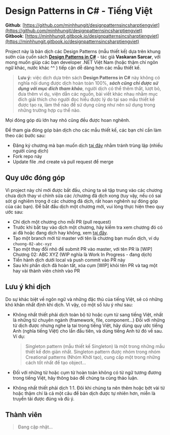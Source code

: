 # Design Patterns in C\# - Tiếng Việt

**Github**: [https://github.com/minhhungit/designpatternsincsharptiengviet](https://github.com/minhhungit/designpatternsincsharptiengviet)  
**Gitbook**: [https://minhhungit.gitbook.io/designpatternsincsharptiengviet](https://minhhungit.gitbook.io/designpatternsincsharptiengviet)

Project này là bản dịch các Design Patterns \(mẫu thiết kế\) dựa trên khung sườn của cuốn sách [**Design Patterns in C\#**](https://www.apress.com/gp/book/9781484236390) - tác giả **Vaskaran Sarcar**, với mong muốn giúp các bạn developer .NET Việt Nam \(hoặc thậm chí ngôn ngữ khác, nước khác ^^ \) tiếp cận dễ dàng hơn các mẫu thiết kế.

> **Lưu ý:** việc dịch dựa trên sách **Design Patterns in C\#** này không có nghĩa nội dung được dịch hoàn toàn 100%, _**sách cũng chỉ được sử dụng với mục đích tham khảo**_, người dịch có thể thêm thắt, lượt bỏ, đưa thêm ví dụ, viện dẫn các nguồn, bài viết khác nhau nhằm mục đích giải thích cho người đọc hiểu được lý do tại sao mẫu thiết kế được tạo ra, làm thế nào để sử dụng cũng như nên sử dụng trong những trường hợp cụ thể nào.

Mọi đóng góp dù lớn hay nhỏ cũng đều được hoan nghênh.

Để tham gia đóng góp bản dịch cho các mẫu thiết kế, các bạn chỉ cần làm theo các bước sau:

* Đăng ký chương mà bạn muốn dịch [tại đây](https://github.com/minhhungit/designpatternsincsharptiengviet/issues/1) nhằm tránh trùng lặp \(nhiều người cùng dịch\)
* Fork repo này
* Update  file .md create và pull request để merge

## Quy ước đóng góp

Vì project này chỉ mới được bắt đầu, chúng ta sẽ tập trung vào các chương chưa dịch thay vì chỉnh sửa các /chương đã dịch xong \(tuy vậy, nếu có sai sót gì nghiêm trọng ở các chương đã dịch, rất hoan nghênh sự đóng góp của các bạn\). Để bắt đầu dịch một chương mới, vui lòng thực hiện theo quy ước sau:

* Chỉ dịch một chương cho mỗi PR \(pull request\)
* Trước khi bắt tay vào dịch một chương, hãy kiểm tra xem chương đó có ai đã hoặc đang dịch hay không, xem [tại đây](https://github.com/minhhungit/designpatternsincsharptiengviet/issues/1).
* Tạo một branch mới từ master với tên là chương bạn muốn dịch, ví dụ `chuong-02-abc-xyz`
* Tạo một thay đổi nhỏ để submit PR vào master, với tên PR là \[WIP\] Chương 02: ABC XYZ \(WIP nghĩa là Work In Progress - đang dịch\)
* Tiến hành dịch dưới local và push commit vào PR này
* Sau khi phần dịch đã hoàn tất, xóa cụm \[WIP\] khỏi tên PR và tag một hay vài thành viên chính vào PR

## Lưu ý khi dịch

Do sự khác biệt về ngôn ngữ và những đặc thù của tiếng Việt, sẽ có những khó khăn nhất định khi dịch. Vì vậy, có một số lưu ý như sau:

* Không nhất thiết phải dịch toàn bộ từ hoặc cụm từ sang tiếng Việt, nhất là những từ chuyên ngành \(framework, file, component…\) Đối với những từ dịch được nhưng nghe lạ tai trong tiếng Việt, hãy dùng quy ước tiếng Anh \(nghĩa tiếng Việt\) cho lần đầu tiên, và dùng tiếng Anh từ đó về sau. Ví dụ:

  > Singleton pattern \(mẫu thiết kế Singleton\) là một trong những mẫu thiết kế đơn giản nhất. Singleton pattern được nhóm trong nhóm Creational patterns \(Nhóm Khởi tạo\), cung cấp một trong những cách tốt nhất để tạo object...

* Đối với những từ hoặc cụm từ hoàn toàn không có từ ngữ tương đương trong tiếng Việt, hãy thông báo để chúng ta cùng thảo luận.
* Không nhất thiết phải dịch 1:1. Đôi khi chúng ta nên thêm hoặc bớt vài từ hoặc thậm chí là cả một câu để bản dịch được tự nhiên hơn, miễn là truyền tải được đúng và đủ ý.

## Thành viên

> Đang cập nhật...

